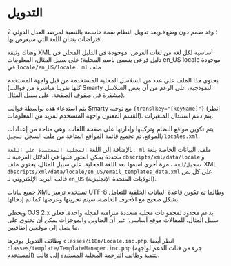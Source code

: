 # التدويل

ويعد تدويل النظام سمة حاسمة بالنسبة لمرصد العدل الدولي 2.x؛ وقد صمم دون وضع افتراضات بشأن اللغة التي سيعرض بها.

وهناك وثيقة XML أساسية لكل لغة من لغات العرض، موجودة في الدليل المحلي في دليل فرعي يسمى باسم المحلية؛ على سبيل المثال، المعلومات en_US locale موجودة في `locale/en_US/locale. ml` ملف

يحتوي هذا الملف على عدد من السلاسل المحلية المستخدمة من قبل واجهة المستخدم (كلها تقريبا مباشرة من قوالب Smarty النموذجية، على الرغم من أن بعض السلاسل مشفرة في صفوف الصفحة، على سبيل المثال).

يتم استدعاء هذه بواسطة قوالب Smarty مع توجيه `{translkey="[keyName]"}` (انظر القسم المعنون واجهة المستخدم لمزيد من المعلومات). يتم دعم استبدال المتغيرات.

يتم تكوين مواقع النظام وتركيبها وإدارتها على صفحة اللغات، وهي متاحة من إعدادات الموقع. تم تجميع قائمة المواقع المتاحة من ملف السجل `تسجيل/locales.xml`.

بالإضافة إلى اللغة `المحلية المعتمدة على اللغة. ml` ملف، البيانات الخاصة بلغة محددة يمكن العثور عليها في الدلائل الفرعية لـ `dbscripts/xml/data/locale` و `تسجيل/لغة` ، مرة أخرى اسمها بعد اللغة المحلية. على سبيل المثال، يحتوي ملف XML `dbscripts/xml/data/locale/en_US/email_templates_data.xml` على كل نص قالب البريد الإلكتروني لـ `en_US` (الولايات المتحدة الإنجليزية).

جميع بيانات XML تستخدم ترميز UTF-8 وطالما تم تكوين قاعدة البيانات الخلفية للتعامل بشكل صحيح مع الأحرف الخاصة، سيتم تخزينها وعرضها كما تم إدخالها.

ويحظى OJS 2.x بدعم محدود لمجموعات محلية متعددة متزامنة لمجلة واحدة. فعلى سبيل المثال، للمقالات موقع أساسي؛ غير أن العناوين والموجزات يمكن أن تحتوي على ما يصل إلى موقعين إضافيين.

وظائف التدويل يوفرها `classes/i18n/Locale.inc.php`. انظر أيضا `classes/template/TemplateManager.inc.php` (جزء من فئات الدعم لواجهة المستخدم) لتنفيذ وظائف الترجمة المحلية المستندة إلى قالب.

